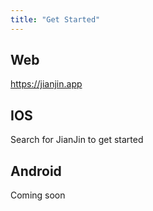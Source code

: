 ```yaml
---
title: "Get Started"
---
```


## Web
https://jianjin.app

## IOS
Search for JianJin to get started

## Android
Coming soon
